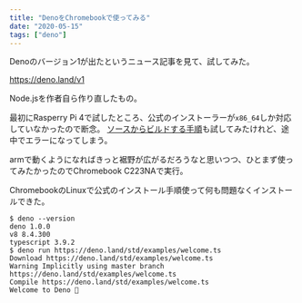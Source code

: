 ```yaml
---
title: "DenoをChromebookで使ってみる"
date: "2020-05-15"
tags: ["deno"]
---
```


Denoのバージョン1が出たというニュース記事を見て、試してみた。

https://deno.land/v1

Node.jsを作者自ら作り直したもの。

最初にRasperry Pi 4で試したところ、公式のインストーラーが`x86_64`しか対応していなかったので断念。
[ソースからビルドする手順](https://deno.land/manual/contributing/building_from_source)も試してみたけれど、途中でエラーになってしまう。

armで動くようになればきっと裾野が広がるだろうなと思いつつ、ひとまず使ってみたかったのでChromebook C223NAで実行。

ChromebookのLinuxで公式のインストール手順使って何も問題なくインストールできた。
```
$ deno --version
deno 1.0.0
v8 8.4.300
typescript 3.9.2
$ deno run https://deno.land/std/examples/welcome.ts
Download https://deno.land/std/examples/welcome.ts
Warning Implicitly using master branch https://deno.land/std/examples/welcome.ts
Compile https://deno.land/std/examples/welcome.ts
Welcome to Deno 🦕
```
